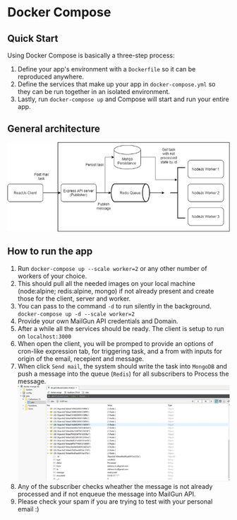 # Docker Compose

## Quick Start

Using Docker Compose is basically a three-step process:

1. Define your app's environment with a `Dockerfile` so it can be
   reproduced anywhere.
2. Define the services that make up your app in `docker-compose.yml` so
   they can be run together in an isolated environment.
3. Lastly, run `docker-compose up` and Compose will start and run your entire
   app.

## General architecture

![](./docs/architecture.png)

## How to run the app

1. Run `docker-compose up --scale worker=2` or any other number of workers of your choice.
2. This should pull all the needed images on your local machine (node:alpine; redis:alpine, mongo) if not already present and create those for the client, server and worker.
3. You can pass to the command `-d` to run silently in the background. `docker-compose up -d --scale worker=2`
4. Provide your own MailGun API credentials and Domain.
5. After a while all the services should be ready. The client is setup to run on `localhost:3000`
6. When open the client, you will be promped to provide an options of cron-like expression tab, for triggering task, and a from with inputs for origin of the email, recepient and message.
7. When click `Send mail`, the system should write the task into `MongoDB` and push a message into the queue (`Redis`) for all subscribers to Process the message.
   ![](./docs/mongo_tasks.JPG)
8. Any of the subscriber checks wheather the message is not already processed and if not enqueue the message into MailGun API.
9. Please check your spam if you are trying to test with your personal email :)
